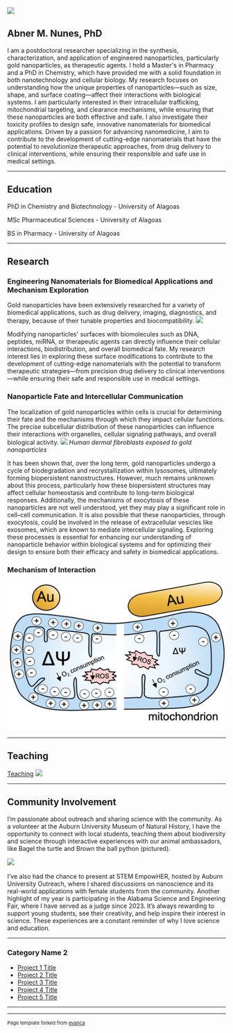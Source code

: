 <img src="images/Main1.png?raw=true"/>

## Abner M. Nunes, PhD

I am a postdoctoral researcher specializing in the synthesis, characterization, and application of engineered nanoparticles, particularly gold nanoparticles, as therapeutic agents. I hold a Master's in Pharmacy and a PhD in Chemistry, which have provided me with a solid foundation in both nanotechnology and cellular biology.
My research focuses on understanding how the unique properties of nanoparticles—such as size, shape, and surface coating—affect their interactions with biological systems. I am particularly interested in their intracellular trafficking, mitochondrial targeting, and clearance mechanisms, while ensuring that these nanoparticles are both effective and safe. I also investigate their toxicity profiles to design safe, innovative nanomaterials for biomedical applications.
Driven by a passion for advancing nanomedicine, I aim to contribute to the development of cutting-edge nanomaterials that have the potential to revolutionize therapeutic approaches, from drug delivery to clinical interventions, while ensuring their responsible and safe use in medical settings.

---
## Education

PhD in Chemistry and Biotechnology - University of Alagoas

MSc Pharmaceutical Sciences - University of Alagoas

BS in Pharmacy - University of Alagoas

---

## Research 
### Engineering Nanomaterials for Biomedical Applications and Mechanism Exploration
Gold nanoparticles have been extensively researched for a variety of biomedical applications, such as drug delivery, imaging, diagnostics, and therapy, because of their tunable properties and biocompatibility.
<img src="images/Main55.png?raw=true"/>

Modifying nanoparticles' surfaces with biomolecules such as DNA, peptides, miRNA, or therapeutic agents can directly influence their cellular interactions, biodistribution, and overall biomedical fate. My research interest lies in exploring these surface modifications to contribute to the development of cutting-edge nanomaterials with the potential to transform therapeutic strategies—from precision drug delivery to clinical interventions—while ensuring their safe and responsible use in medical settings.

### Nanoparticle Fate and Intercellular Communication

The localization of gold nanoparticles within cells is crucial for determining their fate and the mechanisms through which they impact cellular functions. The precise subcellular distribution of these nanoparticles can influence their interactions with organelles, cellular signaling pathways, and overall biological activity.
<img src="images/Main22.png?raw=true"/>
<i>Human dermal fibroblasts exposed to gold nanoparticles</i>

It has been shown that, over the long term, gold nanoparticles undergo a cycle of biodegradation and recrystallization within lysosomes, ultimately forming biopersistent nanostructures. However, much remains unknown about this process, particularly how these biopersistent structures may affect cellular homeostasis and contribute to long-term biological responses. Additionally, the mechanisms of exocytosis of these nanoparticles are not well understood, yet they may play a significant role in cell–cell communication. It is also possible that these nanoparticles, through exocytosis, could be involved in the release of extracellular vesicles like exosomes, which are known to mediate intercellular signaling. Exploring these processes is essential for enhancing our understanding of nanoparticle behavior within biological systems and for optimizing their design to ensure both their efficacy and safety in biomedical applications.

### Mechanism of Interaction

<img src="images/Main44.png?raw=true"/>

---
## Teaching 
[Teaching](/pdf/sample_presentation.pdf)
<img src="images/dummy_thumbnail.jpg?raw=true"/>

---
## Community Involvement

I’m passionate about outreach and sharing science with the community. As a volunteer at the Auburn University Museum of Natural History, I have the opportunity to connect with local students, teaching them about biodiversity and science through interactive experiences with our animal ambassadors, like Bagel the turtle and Brown the ball python (pictured). 

<img src="images/Outreach22.jpg?raw=true"/>

I’ve also had the chance to present at STEM EmpowHER, hosted by Auburn University Outreach, where I shared discussions on nanoscience and its real-world applications with female students from the community. Another highlight of my year is participating in the Alabama Science and Engineering Fair, where I have served as a judge since 2023. It’s always rewarding to support young students, see their creativity, and help inspire their interest in science. These experiences are a constant reminder of why I love science and education.

---

### Category Name 2

- [Project 1 Title](http://example.com/)
- [Project 2 Title](http://example.com/)
- [Project 3 Title](http://example.com/)
- [Project 4 Title](http://example.com/)
- [Project 5 Title](http://example.com/)

---




---
<p style="font-size:11px">Page template forked from <a href="https://github.com/evanca/quick-portfolio">evanca</a></p>
<!-- Remove above link if you don't want to attibute -->
